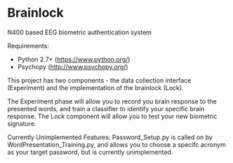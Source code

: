 # Brainlock
N400 based EEG biometric authentication system

Requirements: 
- Python 2.7+ (https://www.python.org/)
- Psychopy (http://www.psychopy.org/)

This project has two components - the data collection interface (Experiment) and the implementation of the brainlock (Lock). 

The Experiment phase will allow you to record you brain response to the presented words, and train a classifier to identify your specific brain response. The Lock component will allow you to test your new biometric signature. 

Currently Unimplemented Features: 
Password_Setup.py is called on by WordPresentation_Training.py, and allows you to choose a specifc acronym as your target password, but is currently unimplemented. 
